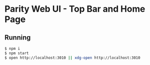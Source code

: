 # Parity Web UI - Top Bar and Home Page

## Running

```bash
$ npm i
$ npm start
$ open http://localhost:3010 || xdg-open http://localhost:3010
```

